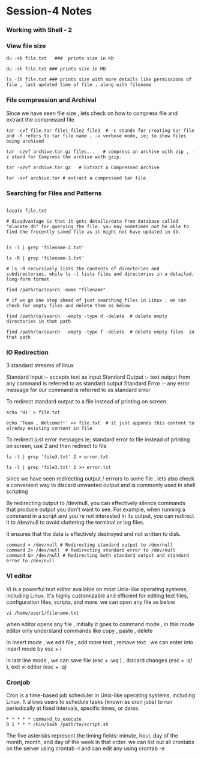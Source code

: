# Session-4 Notes

###  Working with Shell - 2



### View file size

```
du -sk file.txt   ###  prints size in Kb

du -sh file.txt ### prints size in MB

ls -lh file.txt ### prints size with more details like permissions of file , last updated time of file , along with filename

```

### File compression and Archival

Since we have seen file size , lets check on how to compress file and extract the compressed file

```
tar -cvf file.tar file1 file2 file3  # -c stands for creating tar file and -f refers to tar file name , -v verbose mode, ie; to show files being archived

tar -czvf archive.tar.gz files...   # compress an archive with zip , -z stand for Compress the archive with gzip.

```

```
tar -xzvf archive.tar.gz   # Extract a Compressed Archive

tar -xvf archive.tar # extract a compressed tar file

```

### Searching for Files and Patterns

```

locate file.txt 

# disadvantage is that it gets details/data from database called "mlocate.db" for querying the file. you may sometimes not be able to find the frecently saved file as it might not have updated in db.

```

```

ls -l | grep 'filename-2.txt'

ls -R | grep 'filename-3.txt'  

# ls -R recursively lists the contents of directories and subdirectories, while ls -l lists files and directories in a detailed, long-form format

```

```
find /path/to/search -name "filename"  

# if we go one step ahead of just searching files in Linux , we can check for empty files and delete them as below

find /path/to/search  -empty -type d -delete  # delete empty directories in that path

find /path/to/search  -empty -type f -delete  # delete empty files  in that path 

```


### IO Redirection


3 standard streams of linux 

Standard Input :- accepts text as input 
Standard Output :- text output from any command is referred to as standard output
Standard Error :- any error message for our command is referred to as standard error

To redirect standard output to a file instead of printing on screen 

```
echo 'Hi' > file.txt

echo 'Team , Welcome!!' >> file.txt  # it just appends this content to alreday existing content in file 
```

To redirect  just error messages ie; standard error to file instead of printing on screen, use  2 and then redirect to file


```
ls -l | grep 'file3.txt' 2 > error.txt

ls -l | grep 'file3.txt' 2 >> error.txt 

```

 since we have seen redirecting output / errrors to  some file , lets also check a convenient way to discard unwanted output and is commonly used in shell scripting

 By redirecting output to /dev/null, you can effectively silence commands that produce output you don't want to see. For example, when running a command in a script and you're not interested in its output, you can redirect it to /dev/null to avoid cluttering the terminal or log files.

 It ensures that the data is effectively destroyed and not written to disk.

```
command > /dev/null # Redirecting standard output to /dev/null
command 2> /dev/null  # Redirecting standard error to /dev/null
command &> /dev/null # Redirecting both standard output and standard error to /dev/null

```


### VI editor

Vi is a powerful  text editor available on most Unix-like operating systems, including Linux. It's highly customizable and efficient for editing text files, configuration files, scripts, and more. we can open any file as below

```
vi /home/user1/filename.txt  

```

when editor opens any file , initially it goes to command mode , in this mode editor only understand commands like copy , paste , delete 

In Insert mode , we edit file , add more text , remove text . we can enter into insert mode by esc + i

in last line mode , we can save file (esc + :wq ) , discard changes (esc + :q! ), exit vi editor (esc + :q)





### Cronjob

Cron is a time-based job scheduler in Unix-like operating systems, including Linux. It allows users to schedule tasks (known as cron jobs) to run periodically at fixed intervals, specific times, or dates.

```
* * * * * command_to_execute
0 1 * * * /bin/bash /path/to/script.sh

```
The five asterisks represent the timing fields: minute, hour, day of the month, month, and day of the week in that order. we can list out all crontabs on the server using crontab -l and can edit any  using crontab -e 
